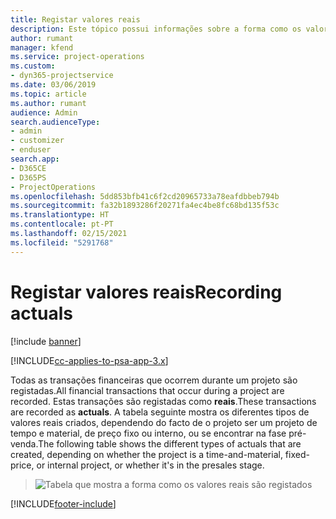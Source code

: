 ```yaml
---
title: Registar valores reais
description: Este tópico possui informações sobre a forma como os valores reais são registados.
author: rumant
manager: kfend
ms.service: project-operations
ms.custom:
- dyn365-projectservice
ms.date: 03/06/2019
ms.topic: article
ms.author: rumant
audience: Admin
search.audienceType:
- admin
- customizer
- enduser
search.app:
- D365CE
- D365PS
- ProjectOperations
ms.openlocfilehash: 5dd853bfb41c6f2cd20965733a78eafdbbeb794b
ms.sourcegitcommit: fa32b1893286f20271fa4ec4be8fc68bd135f53c
ms.translationtype: HT
ms.contentlocale: pt-PT
ms.lasthandoff: 02/15/2021
ms.locfileid: "5291768"
---
```

# <a name="recording-actuals"></a><span data-ttu-id="1d2d6-103">Registar valores reais</span><span class="sxs-lookup"><span data-stu-id="1d2d6-103">Recording actuals</span></span> 

[!include [banner](../includes/psa-now-project-operations.md)]

[!INCLUDE[cc-applies-to-psa-app-3.x](../includes/cc-applies-to-psa-app-3x.md)]

<span data-ttu-id="1d2d6-104">Todas as transações financeiras que ocorrem durante um projeto são registadas.</span><span class="sxs-lookup"><span data-stu-id="1d2d6-104">All financial transactions that occur during a project are recorded.</span></span> <span data-ttu-id="1d2d6-105">Estas transações são registadas como **reais**.</span><span class="sxs-lookup"><span data-stu-id="1d2d6-105">These transactions are recorded as **actuals**.</span></span> <span data-ttu-id="1d2d6-106">A tabela seguinte mostra os diferentes tipos de valores reais criados, dependendo do facto de o projeto ser um projeto de tempo e material, de preço fixo ou interno, ou se encontrar na fase pré-venda.</span><span class="sxs-lookup"><span data-stu-id="1d2d6-106">The following table shows the different types of actuals that are created, depending on whether the project is a time-and-material, fixed-price, or internal project, or whether it's in the presales stage.</span></span>

> ![Tabela que mostra a forma como os valores reais são registados](media/advanced-table2.png)


[!INCLUDE[footer-include](../includes/footer-banner.md)]